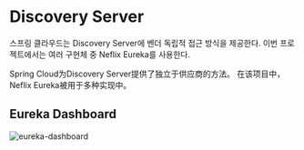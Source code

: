 # Discovery Server
스프링 클라우드는 Discovery Server에 벤더 독립적 접근 방식을 제공한다. 이번 프로젝트에서는 여러 구현체 중 Neflix Eureka를 사용한다.

Spring Cloud为Discovery Server提供了独立于供应商的方法。 在该项目中，Neflix Eureka被用于多种实现中。

## Eureka Dashboard

![eureka-dashboard](https://user-images.githubusercontent.com/43853352/74398900-6368ed00-4e5c-11ea-9157-f5d5b1a63c61.png)
